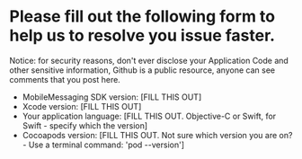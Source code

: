 # Please fill out the following form to help us to resolve you issue faster.

Notice: for security reasons, don't ever disclose your Application Code and other sensitive information, Github is a public resource, anyone can see comments that you post here.

* MobileMessaging SDK version: [FILL THIS OUT]
* Xcode version: [FILL THIS OUT]
* Your application language: [FILL THIS OUT. Objective-C or Swift, for Swift - specify which the version]
* Cocoapods version: [FILL THIS OUT. Not sure which version you are on? - Use a terminal command: 'pod --version']

